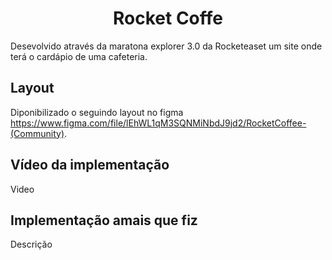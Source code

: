 <h1 align="center">
  Rocket Coffe
</h1>

Desevolvido através da maratona explorer 3.0 da Rocketeaset um site onde terá o cardápio de uma cafeteria.


## Layout

Diponibilizado o seguindo layout no figma https://www.figma.com/file/lEhWL1qM3SQNMiNbdJ9jd2/RocketCoffee-(Community).

## Vídeo da implementação

Video

## Implementação amais que fiz

Descrição

